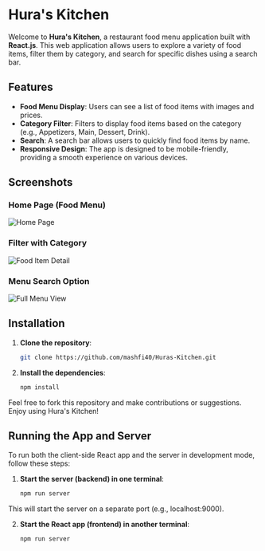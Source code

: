 # Hura's Kitchen

Welcome to **Hura's Kitchen**, a restaurant food menu application built with **React.js**. This web application allows users to explore a variety of food items, filter them by category, and search for specific dishes using a search bar.

## Features

- **Food Menu Display**: Users can see a list of food items with images and prices.
- **Category Filter**: Filters to display food items based on the category (e.g., Appetizers, Main, Dessert, Drink).
- **Search**: A search bar allows users to quickly find food items by name.
- **Responsive Design**: The app is designed to be mobile-friendly, providing a smooth experience on various devices.

## Screenshots

### Home Page (Food Menu)
![Home Page](https://github.com/mashfi40/Huras-Kitchen/blob/main/Screenshot%202025-10-05%20220136.png)

### Filter with Category
![Food Item Detail](https://github.com/mashfi40/Huras-Kitchen/blob/main/Screenshot%202025-10-05%20222131.png)

### Menu Search Option
![Full Menu View](https://github.com/mashfi40/Huras-Kitchen/blob/main/Screenshot%202025-10-05%20222051.png)

## Installation

1. **Clone the repository**:
   ```bash
   git clone https://github.com/mashfi40/Huras-Kitchen.git
2. **Install the dependencies**:   
   ```bash
   npm install
   
Feel free to fork this repository and make contributions or suggestions. Enjoy using Hura's Kitchen!   

## Running the App and Server
To run both the client-side React app and the server in development mode, follow these steps:

1. **Start the server (backend) in one terminal**:
   ```bash
   npm run server
This will start the server on a separate port (e.g., localhost:9000).

2. **Start the React app (frontend) in another terminal**:
   ```bash
   npm run server







